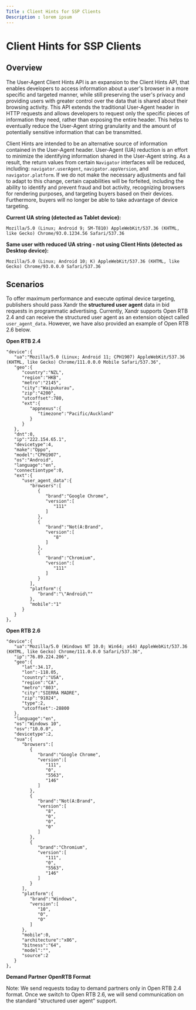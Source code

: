 ```yaml
---
Title : Client Hints for SSP Clients
Description : lorem ipsum
---
```



# Client Hints for SSP Clients





## Overview

The User-Agent Client Hints API is an expansion to the Client Hints API,
that enables developers to access information about a user's browser in
a more specific and targeted manner, while still preserving the user's
privacy and providing users with greater control over the data that is
shared about their browsing activity. This API extends the traditional
User-Agent header in HTTP requests and allows developers to request only
the specific pieces of information they need, rather than exposing the
entire header. This helps to eventually reduce the User-Agent string
granularity and the amount of potentially sensitive information that can
be transmitted.

Client Hints are intended to be an alternative source of information
contained in the User-Agent header. User-Agent (UA) reduction is an
effort to minimize the identifying information shared in the User-Agent
string. As a result, the return values from certain `Navigator`
interfaces will be reduced, including: `navigator.userAgent`,
`navigator.appVersion`, and `navigator.platform`. If we do not make the
necessary adjustments and fail to adapt to this change, certain
capabilities will be forfeited, including the ability to identify and
prevent fraud and bot activity, recognizing browsers for rendering
purposes, and targeting buyers based on their devices. Furthermore,
buyers will no longer be able to take advantage of device targeting.



**Current UA string (detected as Tablet device):**

``` pre
Mozilla/5.0 (Linux; Android 9; SM-T810) AppleWebKit/537.36 (KHTML, like Gecko) Chrome/93.0.1234.56 Safari/537.36
```





**Same user with reduced UA string - not using Client Hints (detected as
Desktop device):**

``` pre
Mozilla/5.0 (Linux; Android 10; K) AppleWebKit/537.36 (KHTML, like Gecko) Chrome/93.0.0.0 Safari/537.36
```







## Scenarios

To offer maximum performance and execute optimal device targeting,
publishers should pass Xandr the **structured user agent** data in bid
requests in programmatic advertising. Currently, Xandr supports Open RTB
2.4 and can receive the structured user agent as an extension object
called `user_agent_data`. However, we have also provided an example of
Open RTB 2.6 below.





**Open RTB 2.4**



``` pre
"device":{
   "ua":"Mozilla/5.0 (Linux; Android 11; CPH1907) AppleWebKit/537.36 (KHTML, like Gecko) Chrome/111.0.0.0 Mobile Safari/537.36",
   "geo":{
      "country":"NZL",
      "region":"HKB",
      "metro":"2145",
      "city":"Waipukurau",
      "zip":"4200",
      "utcoffset":780,
      "ext":{
         "appnexus":{
            "timezone":"Pacific/Auckland"
         }
      }
   },
   "dnt":0,
   "ip":"222.154.65.1",
   "devicetype":4,
   "make":"Oppo",
   "model":"CPH1907",
   "os":"Android",
   "language":"en",
   "connectiontype":0,
   "ext":{
      "user_agent_data":{
         "browsers":[
            {
               "brand":"Google Chrome",
               "version":[
                  "111"
               ]
            },
            {
               "brand":"Not(A:Brand",
               "version":[
                  "8"
               ]
            },
            {
               "brand":"Chromium",
               "version":[
                  "111"
               ]
            }
         ],
         "platform":{
            "brand":"\"Android\""
         },
         "mobile":"1"
      }
   }
},
```



**Open RTB 2.6**



``` pre
"device":{
   "ua":"Mozilla/5.0 (Windows NT 10.0; Win64; x64) AppleWebKit/537.36 (KHTML, like Gecko) Chrome/111.0.0.0 Safari/537.36",
   "ip":"76.89.224.206",
   "geo":{
      "lat":34.17,
      "lon":-118.05,
      "country":"USA",
      "region":"CA",
      "metro":"803",
      "city":"SIERRA MADRE",
      "zip":"91024",
      "type":2,
      "utcoffset":-28800
   },
   "language":"en",
   "os":"Windows 10",
   "osv":"10.0.0",
   "devicetype":2,
   "sua":{
      "browsers":[
         {
            "brand":"Google Chrome",
            "version":[
               "111",
               "0",
               "5563",
               "146"
            ]
         },
         {
            "brand":"Not(A:Brand",
            "version":[
               "8",
               "0",
               "0",
               "0"
            ]
         },
         {
            "brand":"Chromium",
            "version":[
               "111",
               "0",
               "5563",
               "146"
            ]
         }
      ],
      "platform":{
         "brand":"Windows",
         "version":[
            "10",
            "0",
            "0"
         ]
      },
      "mobile":0,
      "architecture":"x86",
      "bitness":"64",
      "model":"",
      "source":2
   }
},
```







**Demand Partner OpenRTB Format**





Note: We send requests today to demand
partners only in Open RTB 2.4 format. Once we switch to Open RTB 2.6, we
will send communication on the standard "structured user agent" support.










